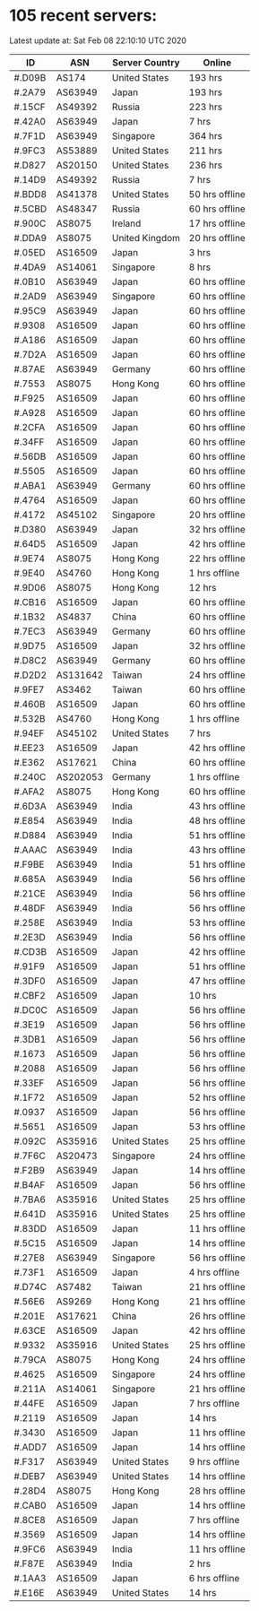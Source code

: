 # 105 recent servers:

Latest update at: Sat Feb 08 22:10:10 UTC 2020

| ID | ASN | Server Country | Online |
| -- | --- | -------------- | ------ |
| #.D09B | AS174 | United States | 193 hrs |
| #.2A79 | AS63949 | Japan | 193 hrs |
| #.15CF | AS49392 | Russia | 223 hrs |
| #.42A0 | AS63949 | Japan | 7 hrs |
| #.7F1D | AS63949 | Singapore | 364 hrs |
| #.9FC3 | AS53889 | United States | 211 hrs |
| #.D827 | AS20150 | United States | 236 hrs |
| #.14D9 | AS49392 | Russia | 7 hrs |
| #.BDD8 | AS41378 | United States | 50 hrs offline |
| #.5CBD | AS48347 | Russia | 60 hrs offline |
| #.900C | AS8075 | Ireland | 17 hrs offline |
| #.DDA9 | AS8075 | United Kingdom | 20 hrs offline |
| #.05ED | AS16509 | Japan | 3 hrs |
| #.4DA9 | AS14061 | Singapore | 8 hrs |
| #.0B10 | AS63949 | Japan | 60 hrs offline |
| #.2AD9 | AS63949 | Singapore | 60 hrs offline |
| #.95C9 | AS63949 | Japan | 60 hrs offline |
| #.9308 | AS16509 | Japan | 60 hrs offline |
| #.A186 | AS16509 | Japan | 60 hrs offline |
| #.7D2A | AS16509 | Japan | 60 hrs offline |
| #.87AE | AS63949 | Germany | 60 hrs offline |
| #.7553 | AS8075 | Hong Kong | 60 hrs offline |
| #.F925 | AS16509 | Japan | 60 hrs offline |
| #.A928 | AS16509 | Japan | 60 hrs offline |
| #.2CFA | AS16509 | Japan | 60 hrs offline |
| #.34FF | AS16509 | Japan | 60 hrs offline |
| #.56DB | AS16509 | Japan | 60 hrs offline |
| #.5505 | AS16509 | Japan | 60 hrs offline |
| #.ABA1 | AS63949 | Germany | 60 hrs offline |
| #.4764 | AS16509 | Japan | 60 hrs offline |
| #.4172 | AS45102 | Singapore | 20 hrs offline |
| #.D380 | AS63949 | Japan | 32 hrs offline |
| #.64D5 | AS16509 | Japan | 42 hrs offline |
| #.9E74 | AS8075 | Hong Kong | 22 hrs offline |
| #.9E40 | AS4760 | Hong Kong | 1 hrs offline |
| #.9D06 | AS8075 | Hong Kong | 12 hrs |
| #.CB16 | AS16509 | Japan | 60 hrs offline |
| #.1B32 | AS4837 | China | 60 hrs offline |
| #.7EC3 | AS63949 | Germany | 60 hrs offline |
| #.9D75 | AS16509 | Japan | 32 hrs offline |
| #.D8C2 | AS63949 | Germany | 60 hrs offline |
| #.D2D2 | AS131642 | Taiwan | 24 hrs offline |
| #.9FE7 | AS3462 | Taiwan | 60 hrs offline |
| #.460B | AS16509 | Japan | 60 hrs offline |
| #.532B | AS4760 | Hong Kong | 1 hrs offline |
| #.94EF | AS45102 | United States | 7 hrs |
| #.EE23 | AS16509 | Japan | 42 hrs offline |
| #.E362 | AS17621 | China | 60 hrs offline |
| #.240C | AS202053 | Germany | 1 hrs offline |
| #.AFA2 | AS8075 | Hong Kong | 60 hrs offline |
| #.6D3A | AS63949 | India | 43 hrs offline |
| #.E854 | AS63949 | India | 48 hrs offline |
| #.D884 | AS63949 | India | 51 hrs offline |
| #.AAAC | AS63949 | India | 43 hrs offline |
| #.F9BE | AS63949 | India | 51 hrs offline |
| #.685A | AS63949 | India | 56 hrs offline |
| #.21CE | AS63949 | India | 56 hrs offline |
| #.48DF | AS63949 | India | 56 hrs offline |
| #.258E | AS63949 | India | 53 hrs offline |
| #.2E3D | AS63949 | India | 56 hrs offline |
| #.CD3B | AS16509 | Japan | 42 hrs offline |
| #.91F9 | AS16509 | Japan | 51 hrs offline |
| #.3DF0 | AS16509 | Japan | 47 hrs offline |
| #.CBF2 | AS16509 | Japan | 10 hrs |
| #.DC0C | AS16509 | Japan | 56 hrs offline |
| #.3E19 | AS16509 | Japan | 56 hrs offline |
| #.3DB1 | AS16509 | Japan | 56 hrs offline |
| #.1673 | AS16509 | Japan | 56 hrs offline |
| #.2088 | AS16509 | Japan | 56 hrs offline |
| #.33EF | AS16509 | Japan | 56 hrs offline |
| #.1F72 | AS16509 | Japan | 52 hrs offline |
| #.0937 | AS16509 | Japan | 56 hrs offline |
| #.5651 | AS16509 | Japan | 53 hrs offline |
| #.092C | AS35916 | United States | 25 hrs offline |
| #.7F6C | AS20473 | Singapore | 24 hrs offline |
| #.F2B9 | AS63949 | Japan | 14 hrs offline |
| #.B4AF | AS16509 | Japan | 56 hrs offline |
| #.7BA6 | AS35916 | United States | 25 hrs offline |
| #.641D | AS35916 | United States | 25 hrs offline |
| #.83DD | AS16509 | Japan | 11 hrs offline |
| #.5C15 | AS16509 | Japan | 14 hrs offline |
| #.27E8 | AS63949 | Singapore | 56 hrs offline |
| #.73F1 | AS16509 | Japan | 4 hrs offline |
| #.D74C | AS7482 | Taiwan | 21 hrs offline |
| #.56E6 | AS9269 | Hong Kong | 21 hrs offline |
| #.201E | AS17621 | China | 26 hrs offline |
| #.63CE | AS16509 | Japan | 42 hrs offline |
| #.9332 | AS35916 | United States | 25 hrs offline |
| #.79CA | AS8075 | Hong Kong | 24 hrs offline |
| #.4625 | AS16509 | Singapore | 24 hrs offline |
| #.211A | AS14061 | Singapore | 21 hrs offline |
| #.44FE | AS16509 | Japan | 7 hrs offline |
| #.2119 | AS16509 | Japan | 14 hrs |
| #.3430 | AS16509 | Japan | 11 hrs offline |
| #.ADD7 | AS16509 | Japan | 14 hrs offline |
| #.F317 | AS63949 | United States | 9 hrs offline |
| #.DEB7 | AS63949 | United States | 14 hrs offline |
| #.28D4 | AS8075 | Hong Kong | 28 hrs offline |
| #.CAB0 | AS16509 | Japan | 14 hrs offline |
| #.8CE8 | AS16509 | Japan | 7 hrs offline |
| #.3569 | AS16509 | Japan | 14 hrs offline |
| #.9FC6 | AS63949 | India | 11 hrs offline |
| #.F87E | AS63949 | India | 2 hrs |
| #.1AA3 | AS16509 | Japan | 6 hrs offline |
| #.E16E | AS63949 | United States | 14 hrs |

